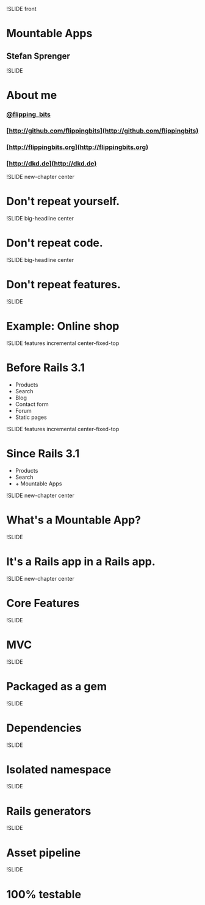 !SLIDE front

# Mountable Apps
## Stefan Sprenger

!SLIDE

# About me

### [@flipping\_bits](http://twitter.com/flipping_bits)
### [http://github.com/flippingbits](http://github.com/flippingbits)
### [http://flippingbits.org](http://flippingbits.org)
### [http://dkd.de](http://dkd.de)

!SLIDE new-chapter center

# Don't repeat yourself.

!SLIDE big-headline center

# Don't repeat <span class="underlined">code</span>.

!SLIDE big-headline center

# Don't repeat <span class="underlined">features</span>.

!SLIDE

# Example: Online shop

!SLIDE features incremental center-fixed-top

# Before Rails 3.1

* Products
* Search
* Blog
* Contact form
* Forum
* Static pages

!SLIDE features incremental center-fixed-top

# Since Rails 3.1

* Products
* Search
* \+ Mountable Apps

!SLIDE new-chapter center

# What's a Mountable App?

!SLIDE

# It's a Rails app in a Rails app.

!SLIDE new-chapter center

# Core Features

!SLIDE

# MVC

!SLIDE

# Packaged as a gem

!SLIDE

# Dependencies

!SLIDE

# Isolated namespace

!SLIDE

# Rails generators

!SLIDE

# Asset pipeline

!SLIDE

# 100% testable